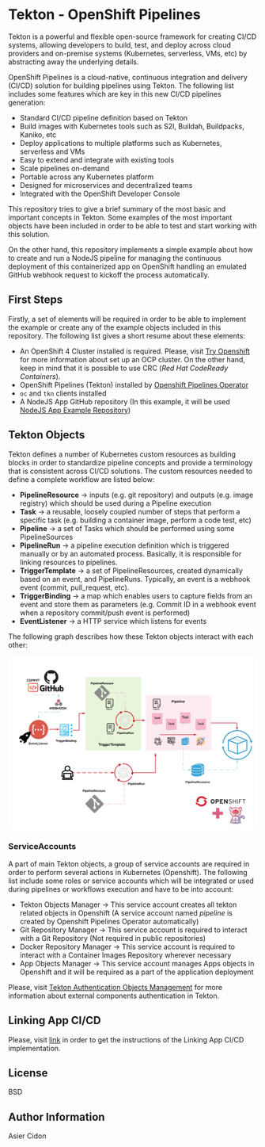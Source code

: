 # Tekton - OpenShift Pipelines

Tekton is a powerful and flexible open-source framework for creating CI/CD systems, allowing developers to build, test, and deploy across cloud providers and on-premise systems (Kubernetes, serverless, VMs, etc) by abstracting away the underlying details.

OpenShift Pipelines is a cloud-native, continuous integration and delivery (CI/CD) solution for building pipelines using Tekton. The following list includes some features which are key in this new CI/CD pipelines generation:

-   Standard CI/CD pipeline definition based on Tekton
-   Build images with Kubernetes tools such as S2I, Buildah, Buildpacks, Kaniko, etc
-   Deploy applications to multiple platforms such as Kubernetes, serverless and VMs
-   Easy to extend and integrate with existing tools
-   Scale pipelines on-demand
-   Portable across any Kubernetes platform
-   Designed for microservices and decentralized teams
-   Integrated with the OpenShift Developer Console

This repository tries to give a brief summary of the most basic and important concepts in Tekton. Some examples of the most important objects have been included in order to be able to test and start working with this solution.

On the other hand, this repository implements a simple example about how to create and run a NodeJS pipeline for managing the continuous deployment of this containerized app on OpenShift handling an emulated GitHub webhook request to kickoff the process automatically.

## First Steps

Firstly, a set of elements will be required in order to be able to implement the example or create any of the example objects included in this repository. The following list gives a short resume about these elements:

-   An OpenShift 4 Cluster installed is required. Please, visit [Try Openshift](https://www.openshift.com/try) for more information about set up an OCP cluster. On the other hand, keep in mind that it is possible to use CRC (_Red Hat CodeReady Containers_).
-   OpenShift Pipelines (Tekton) installed by [Openshift Pipelines Operator](https://www.openshift.com/learn/topics/pipelines)
-   `oc` and `tkn` clients installed
-   A NodeJS App GitHub repository (In this example, it will be used [NodeJS App Example Repository](https://github.com/acidonper/nodejs-app-example))

## Tekton Objects

Tekton defines a number of Kubernetes custom resources as building blocks in order to standardize pipeline concepts and provide a terminology that is consistent across CI/CD solutions. The custom resources needed to define a complete workflow are listed below:

-   **PipelineResource** -> inputs (e.g. git repository) and outputs (e.g. image registry) which should be used during a Pipeline execution
-   **Task** -> a reusable, loosely coupled number of steps that perform a specific task (e.g. building a container image, perform a code test, etc)
-   **Pipeline** -> a set of Tasks which should be performed using some PipelineSources
-   **PipelineRun** -> a pipeline execution definition which is triggered manually or by an automated process. Basically, it is responsible for linking resources to pipelines.
-   **TriggerTemplate** -> a set of PipelineResources, created dynamically based on an event, and PipelineRuns. Typically, an event is a webhook event (commit, pull_request, etc).
-   **TriggerBinding** -> a map which enables users to capture fields from an event and store them as parameters (e.g. Commit ID in a webhook event when a repository commit/push event is performed)
-   **EventListener** -> a HTTP service which listens for events

The following graph describes how these Tekton objects interact with each other:

![OpenShift_Tekton_Graph](./docs/openshift_tekton_diagram.png)

### ServiceAccounts

A part of main Tekton objects, a group of service accounts are required in order to perform several actions in Kubernetes (Openshift). The following list include some roles or service accounts which will be integrated or used during pipelines or workflows execution and have to be into account:

-   Tekton Objects Manager -> This service account creates all tekton related objects in Openshift (A service account named _pipeline_ is created by Openshift Pipelines Operator automatically)
-   Git Repository Manager -> This service account is required to interact with a Git Repository (Not required in public repositories)
-   Docker Repository Manager -> This service account is required to interact with a Container Images Repository wherever necessary
-   App Objects Manager -> This service account manages Apps objects in Openshift and it will be required as a part of the application deployment

Please, visit [Tekton Authentication Objects Management](https://github.com/tektoncd/pipeline/blob/master/docs/auth.md) for more information about external components authentication in Tekton.

## Linking App CI/CD

Please, visit [link](./README.md) in order to get the instructions of the Linking App CI/CD implementation.

## License

BSD

## Author Information

Asier Cidon
